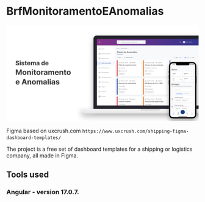 # BrfMonitoramentoEAnomalias

<img src="./src/assets/readme/cover.png" alt="Imagem de capa do projeto" />


Figma based on uxcrush.com
`https://www.uxcrush.com/shipping-figma-dashboard-templates/`

The project is a free set of dashboard templates for a shipping or logistics company, all made in Figma.

## Tools used
  ### Angular - version 17.0.7.
  ###
